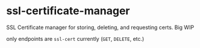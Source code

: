# ssl-certificate-manager
SSL Certificate manager for storing, deleting, and requesting certs. Big WIP

only endpoints are `ssl-cert` currently (`GET`, `DELETE`, etc.)
